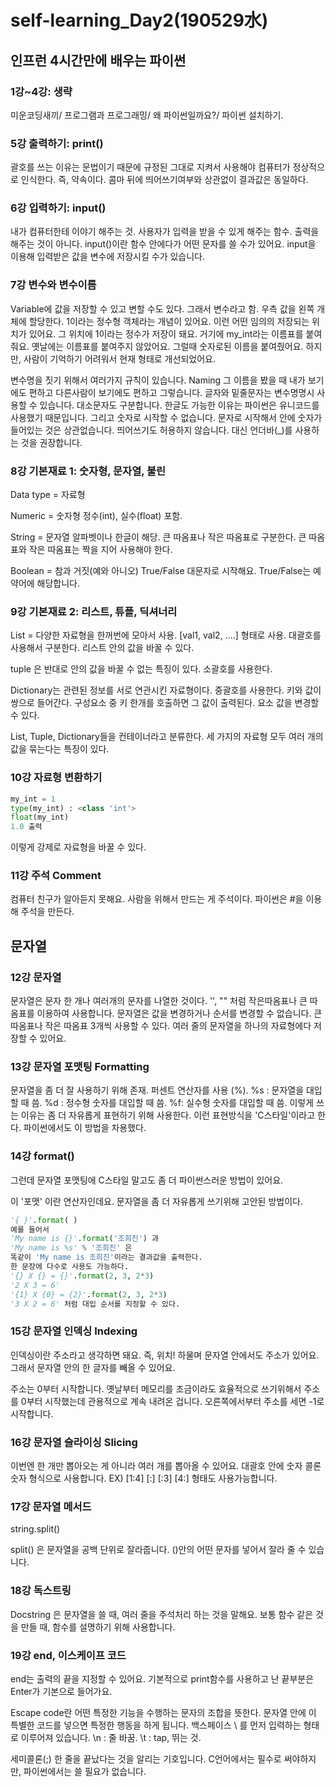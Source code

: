 # self-learning_Day2(190529水)

## 인프런 4시간만에 배우는 파이썬

### 1강~4강: 생략

미운코딩새끼/ 프로그램과 프로그래밍/ 왜 파이썬일까요?/ 파이썬 설치하기.

### 5강 출력하기:  print()

괄호를 쓰는 이유는 문법이기 때문에 규정된 그대로 지켜서 사용해야 컴퓨터가 정상적으로 인식한다.
즉, 약속이다.
콤마 뒤에 띄어쓰기여부와 상관없이 결과값은 동일하다.

### 6강 입력하기: input()

내가 컴퓨터한테 이야기 해주는 것.
사용자가 입력을 받을 수 있게 해주는 함수.
출력을 해주는 것이 아니다.
input()이란 함수 안에다가 어떤 문자를 쓸 수가 있어요.
input을 이용해 입력받은 값을 변수에 저장시킬 수가 있습니다.

### 7강 변수와 변수이름

Variable에 값을 저장할 수 있고 변할 수도 있다. 그래서 변수라고 함. 
우측 값을 왼쪽 개체에 할당한다.
1이라는 정수형 객체라는 개념이 있어요.
이런 어떤 임의의 저장되는 위치가 있어요. 그 위치에 1이라는 정수가 저장이 돼요.
거기에 my_int라는 이름표를 붙여줘요.
옛날에는 이름표를 붙여주지 않았어요.
그럴때 숫자로된 이름을 붙여줬어요. 하지만, 사람이 기억하기 어려워서 현재 형태로 개선되었어요.

변수명을 짓기 위해서 여러가지 규칙이 있습니다. Naming
그 이름을 봤을 때 내가 보기에도 편하고 다른사람이 보기에도 편하고 그렇습니다.
글자와 밑줄문자는 변수명명시 사용할 수 있습니다. 대소문자도 구분합니다. 
한글도 가능한 이유는 파이썬은 유니코드를 사용했기 때문입니다.
그리고 숫자로 시작할 수 없습니다. 문자로 시작해서 안에 숫자가 들어있는 것은 상관없습니다.
띄어쓰기도 허용하지 않습니다. 대신 언더바(_)를 사용하는 것을 권장합니다.

### 8강 기본재료 1: 숫자형, 문자열, 불린

Data type = 자료형

Numeric = 숫자형
정수(int), 실수(float) 포함.

String = 문자열
알파벳이나 한글이 해당. 큰 따옴표나 작은 따옴표로 구분한다.
큰 따옴표와 작은 따옴표는 짝을 지어 사용해야 한다.

Boolean = 참과 거짓(예와 아니오) True/False
대문자로 시작해요. True/False는 예약어에 해당합니다. 

### 9강 기본재료 2: 리스트, 튜플, 딕셔너리

List = 다양한 자료형을 한꺼번에 모아서 사용.
[val1, val2, ....] 형태로 사용. 대괄호를 사용해서 구분한다.
리스트 안의 값을 바꿀 수 있다.

tuple 은 반대로 안의 값을 바꿀 수 없는 특징이 있다.
소괄호를 사용한다.

Dictionary는 관련된 정보를 서로 연관시킨 자료형이다.
중괄호를 사용한다. 키와 값이 쌍으로 들어간다.
구성요소 중 키 한개를 호출하면 그 값이 출력된다.
요소 값을 변경할 수 있다.

List, Tuple, Dictionary들을 컨테이너라고 분류한다.
세 가지의 자료형 모두 여러 개의 값을 묶는다는 특징이 있다.

### 10강 자료형 변환하기

```python
my_int = 1
type(my_int) : <class 'int'>
float(my_int)
1.0 출력
```

이렇게 강제로 자료형을 바꿀 수 있다.

### 11강 주석 Comment

컴퓨터 친구가 알아듣지 못해요.
사람을 위해서 만드는 게 주석이다.
파이썬은 #을 이용해 주석을 만든다.

## 문자열

### 12강 문자열

문자열은 문자 한 개나 여러개의 문자를 나열한 것이다.
'', "" 처럼 작은따옴표나 큰 따옴표를 이용하여 사용합니다.
문자열은 값을 변경하거나 순서를 변경할 수 없습니다.
큰 따옴표나 작은 따옴표 3개씩 사용할 수 있다. 여러 줄의 문자열을 하나의 자료형에다 저장할 수 있어요.

### 13강 문자열 포맷팅 Formatting

문자열을 좀 더 잘 사용하기 위해 존재. 퍼센트 연산자를 사용 (%).
%s : 문자열을 대입할 때 씀.
%d : 정수형 숫자를 대입할 때 씀.
%f: 실수형 숫자를 대입할 때 씀.
이렇게 쓰는 이유는 좀 더 자유롭게 표현하기 위해 사용한다.
이런 표현방식을 'C스타일'이라고 한다. 파이썬에서도 이 방법을 차용했다.

### 14강 format()

그런데 문자열 포맷팅에 C스타일 말고도 좀 더 파이썬스러운 방법이 있어요.

이 '포맷' 이란 연산자인데요. 문자열을 좀 더 자유롭게 쓰기위해 고안된 방법이다.

```python
'{ }'.format( )
예를 들어서
'My name is {}'.format('조희진') 과
'My name is %s' % '조희진' 은
똑같이 'My name is 조희진'이라는 결과값을 출력한다.
한 문장에 다수로 사용도 가능하다.
'{} X {} = {}'.format(2, 3, 2*3)
'2 X 3 = 6'
'{1} X {0} = {2}'.format(2, 3, 2*3)
'3 X 2 = 6' 처럼 대입 순서를 지정할 수 있다.
```

### 15강 문자열 인덱싱 Indexing

인덱싱이란 주소라고 생각하면 돼요. 즉, 위치!
하물며 문자열 안에서도 주소가 있어요.
그래서 문자열 안의 한 글자를 빼올 수 있어요.

주소는 0부터 시작합니다.
옛날부터 메모리를 조금이라도 효율적으로 쓰기위해서 주소를 0부터 시작했는데 관용적으로 계속 내려온 겁니다.
오른쪽에서부터 주소를 세면 -1로 시작합니다.

### 16강 문자열 슬라이싱 Slicing

이번엔 한 개만 뽑아오는 게 아니라 여러 개를 뽑아올 수 있어요.
대괄호 안에 숫자 콜론 숫자 형식으로 사용합니다. EX) [1:4]
[:] [:3] [4:] 형태도 사용가능합니다.

### 17강 문자열 메서드

string.split()

split() 은 문자열을 공백 단위로 잘라줍니다.
()안의 어떤 문자를 넣어서 잘라 줄 수 있습니다.

### 18강 독스트링

Docstring 은 문자열을 쓸 때, 여러 줄을 주석처리 하는 것을 말해요.
보통 함수 같은 것을 만들 때, 함수를 설명하기 위해 사용합니다.

### 19강 end, 이스케이프 코드

end는 출력의 끝을 지정할 수 있어요.
기본적으로 print함수를 사용하고 난 끝부분은 Enter가 기본으로 들어가요.

Escape code란 어떤 특정한 기능을 수행하는 문자의 조합을 뜻한다.
문자열 안에 이 특별한 코드를 넣으면 특정한 행동을 하게 됩니다.
백스페이스 \ 를 먼저 입력하는 형태로 이루어져 있습니다.
\n : 줄 바꿈. \t : tap, 뛰는 것.

세미콜론(;) 한 줄을 끝났다는 것을 알리는 기호입니다.
C언어에서는 필수로 써야하지만, 파이썬에서는 쓸 필요가 없습니다.